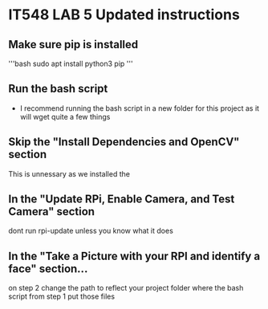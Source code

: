 # IT548 LAB 5 Updated instructions

## Make sure pip is installed
'''bash
sudo apt install python3 pip
'''
## Run the bash script
+ I recommend running the bash script in a new folder for this project as it will wget quite a few things

## Skip the "Install Dependencies and OpenCV" section
This is unnessary as we installed the 
## In the "Update RPi, Enable Camera, and Test Camera" section
dont run rpi-update unless you know what it does
## In the "Take a Picture with your RPI and identify a face" section...
on step 2 change the path to reflect your project folder where the bash script from step 1 put those files




